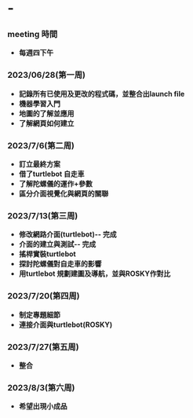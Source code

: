 # -
### meeting 時間
* **每週四下午**
  
### 2023/06/28(第一周)
* **記錄所有已使用及更改的程式碼，並整合出launch file**
* **機器學習入門**
* **地圖的了解並應用**
* **了解網頁如何建立**

### 2023/7/6(第二周)
* **訂立最終方案**
* **借了turtlebot 自走車**
* **了解陀螺儀的運作+參數**
* **區分介面視覺化與網頁的關聯**

### 2023/7/13(第三周)
*  **修改網路介面(turtlebot)-- 完成**
*  **介面的建立與測試--        完成**
*  **搖桿實裝turtlebot**
*  **探討陀螺儀對自走車的影響**
*  **用turtlebot 規劃建圖及導航，並與ROSKY作對比**


### 2023/7/20(第四周)
* **制定專題細節**
* **連接介面與turtlebot(ROSKY)**

### 2023/7/27(第五周)
* **整合**

### 2023/8/3(第六周)
* **希望出現小成品**

